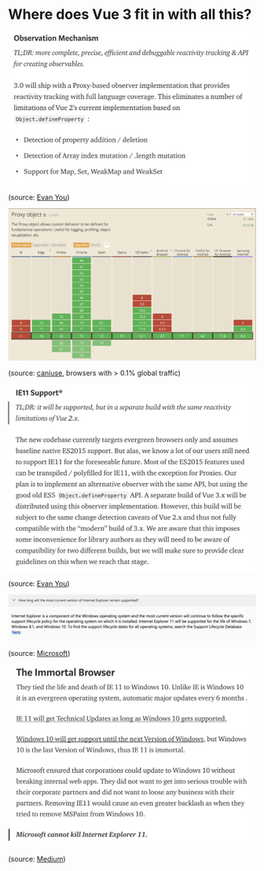 # Where does Vue 3 fit in with all this?


<!--- hide: 2 --->
![](../img/proxy.png)

(source: [Evan You](https://medium.com/the-vue-point/plans-for-the-next-iteration-of-vue-js-777ffea6fabf))


<!--- hide: 3 --->
![](../img/caniuse.png)

(source: [caniuse](https://caniuse.com/#feat=proxy), browsers with > 0.1% global traffic)


<!--- hide: 4 --->
![](../img/extrawork.png)

(source: [Evan You](https://medium.com/the-vue-point/plans-for-the-next-iteration-of-vue-js-777ffea6fabf))


<!--- hide: 5 --->
![](../img/howlong.png)

(source: [Microsoft](https://www.microsoft.com/en-us/windowsforbusiness/end-of-ie-support))


<!--- hide: 6 --->
![](../img/immortal.png)

(source: [Medium](https://medium.com/@burger.neal/the-end-of-life-of-internet-explorer-11-12736f9ff75f))